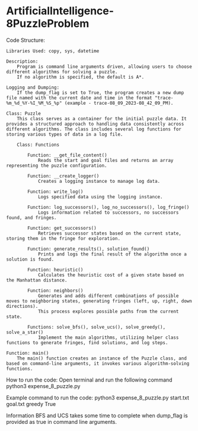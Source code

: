 # ArtificialIntelligence-8PuzzleProblem


Code Structure:

	Libraries Used: copy, sys, datetime

	Description:
		Program is command line arguments driven, allowing users to choose different algorithms for solving a puzzle. 
		If no algorithm is specified, the default is A*.

	Logging and Dumping:
		If the dump_flag is set to True, the program creates a new dump file named with the current date and time in the format "trace-%m_%d_%Y-%I_%M_%S_%p" (example - trace-08_09_2023-08_42_09_PM).

	Class: Puzzle
		This class serves as a container for the initial puzzle data. It provides a structured approach to handling data consistently across different algorithms. The class includes several log functions for storing various types of data in a log file.

		Class: Functions

			Function: __get_file_content()
				Reads the start and goal files and returns an array representing the puzzle configuration.
			
			Function: __create_logger()
				Creates a logging instance to manage log data.

			Function: write_log()
				Logs specified data using the logging instance.
			
			Function: log_successors(), log_no_successors(), log_fringe()
				Logs information related to successors, no successors found, and fringes.
			
			Function: get_successors()
				Retrieves successor states based on the current state, storing them in the fringe for exploration.
			
			Function: generate_results(), solution_found()
				Prints and logs the final result of the algorithm once a solution is found.
			
			Function: heuristic()
				Calculates the heuristic cost of a given state based on the Manhattan distance.
			
			Function: neighbors()
				Generates and adds different combinations of possible moves to neighboring states, generating fringes (left, up, right, down directions). 
				This process explores possible paths from the current state.
			
			Functions: solve_bfs(), solve_ucs(), solve_greedy(), solve_a_star()
				Implement the main algorithms, utilizing helper class functions to generate fringes, find solutions, and log steps.

	Function: main()
		The main() function creates an instance of the Puzzle class, and based on command-line arguments, it invokes various algorithm-solving functions.


How to run the code: 
Open terminal and run the following command
python3 expense_8_puzzle.py <start-file> <goal-file> <method> <dump-flag>

Example command to run the code: 
python3 expense_8_puzzle.py start.txt goal.txt greedy True

Information
	BFS and UCS takes some time to complete when dump_flag is provided as true in command line arguments. 

